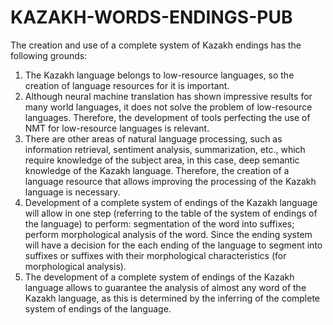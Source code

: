 # KAZAKH-WORDS-ENDINGS-PUB
The creation and use of a complete system of Kazakh endings has the following grounds:
1) The Kazakh language belongs to low-resource languages, so the creation of language resources for it is important.
2) Although neural machine translation has shown impressive results for many world languages, 
it does not solve the problem of low-resource languages. Therefore, the development of tools perfecting the use of NMT
for low-resource languages is relevant.
3) There are other areas of natural language processing, such as information retrieval, sentiment analysis, summarization, etc., 
which require knowledge of the subject area, in this case, deep semantic knowledge of the Kazakh language. Therefore, 
the creation of a language resource that allows improving the processing of the Kazakh language is necessary.
4) Development of a complete system of endings of the Kazakh language will allow in one step (referring to the table of the system 
of endings of the language) to perform: segmentation of the word into suffixes; perform morphological analysis of the word. 
Since the ending system will have a decision for the each ending of the language to segment into suffixes or suffixes 
with their morphological characteristics (for morphological analysis).
5) The development of a complete system of endings of the Kazakh language allows to guarantee the analysis of almost any word 
of the Kazakh language, as this is determined by the inferring of the complete system of endings of the language.
